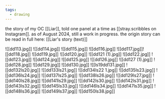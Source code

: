 ```yaml
---
tags:
  - drawing
---
```

the story of my OC [[Liar]], told one panel at a time as [[stray.scribbles on Instagram]]. as of August 2024, still a work in progress. the origin story can be read in full here: [[Liar's story (text)]]

![[dd113.jpg]]
![[dd114.jpg]]
![[dd115.jpg]]
![[dd116.jpg]]
![[dd117.jpg]]![[dd118.jpg]]
![[dd119.jpg]]
![[dd120.jpg]]
![[dd121 (1).jpg]]
![[dd122.jpg]]
![[dd123.jpg]]
![[dd124.jpg]]
![[dd125.jpg]]
![[dd126.jpg]]
![[dd127 (1).jpg]]
![[dd128.jpg]]
![[dd129.jpg]]
![[dd130.jpg]]
![[ls19dd131.jpg]]
![[dd132ls20.jpg]]
![[dd133ls21.jpg]]
![[dd134ls22 1.jpg]]
![[dd135ls23.jpg]]
![[dd136ls24.jpg]]
![[dd137ls25.jpg]]
![[dd138ls26.jpg]]
![[dd129ls27.jpg]]
![[dd140ls28.jpg]]
![[dd141ls29.jpg]]
![[dd142ls30.jpg]]
![[dd142ls31.jpg]]
![[dd143ls32.jpg]]
![[dd145ls33.jpg]]
![[dd146ls34.jpg]]
![[dd147ls35.jpg]]
![[dd148ls36.jpg]]
![[dd149ls37.jpg]]
![[dd150ls38.jpg]]

